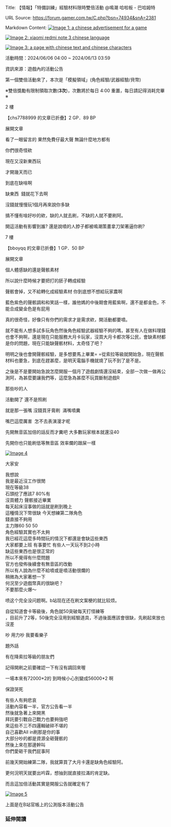 Title: 【情報】「特備訓練」經驗材料限時雙倍活動 @鳴潮 哈啦板 - 巴哈姆特

URL Source: https://forum.gamer.com.tw/C.php?bsn=74934&snA=2381

Markdown Content:
[![Image 1: a chinese advertisement for a game](https://i.imgur.com/xrCUG0V.jpeg)](https://i.imgur.com/xrCUG0V.jpeg)

[![Image 2: xiaomi redmi note 3 chinese language](https://i.imgur.com/Bb0Uvf1.jpeg)](https://i.imgur.com/Bb0Uvf1.jpeg)

[![Image 3: a page with chinese text and chinese characters](https://i.imgur.com/PGFmFaH.jpeg)](https://i.imgur.com/PGFmFaH.jpeg)

活動時間：2024/06/06 04:00 ~ 2024/06/13 03:59

資訊來源：遊戲內的活動公告

第一個雙倍活動來了，本次是「模擬領域」(角色經驗/武器經驗/貝幣)

※雙倍獎勵有限制領取次數(**3次**)，次數將於每日 4:00 重置，每日請記得消耗完畢※

2 樓

【chs7788999 的文章已折疊】2 GP．89 BP

展開文章

看了一眼留言的 果然免費仔最大聲 無論什麼地方都有

你們很奇怪欸

現在又沒新東西玩

才開幾天而已

到底在缺啥啊

缺東西  錢就花下去啊

沒錢就慢慢玩1個月再來說你多缺

搞不懂有啥好吵的欸，缺的人就去刷，不缺的人就不要刷阿。

開這活動有影響到誰? 還是說噴的人脖子都被鳴潮策畫拿刀架著逼你刷?

7 樓

【bboyqq 的文章已折疊】1 GP．50 BP

展開文章

個人體感缺的還是聲骸素材

所以說什麼時候才要把打的胚子轉成經驗

聲骸會掉，又不給轉化成經驗素材 你到底想不想給玩家農啊

藍色紫色的聲骸調和和笑話一樣，誰他媽的中後期會用藍紫啊，還不是都金色，不能合成變金色是有屁用

真的很奇怪，好像只有你們的需求才是需求欸，開活動都要噴。

就不能有人想多試多玩角色然後角色經驗武器經驗不夠的嗎，甚至有人在做料理錢也會不夠啊，還是現在只能服務大月卡玩家，沒買大月卡都次等公民，會缺素材都是你的問題，現在只能缺聲骸材料，太奇怪了吧？

明明之後也會開聲骸經驗，是多想要馬上畢業= =從索拉等級就開始急，現在聲骸材料也要急，到底在趕甚麼，是明天電腦手機就燒了玩不到了是不是。

之後是不是要開始急說怎麼開服一個月了遊戲劇情還沒結束，全部一次做一做再公測阿，為甚麼要讓我們等，這麼急為甚麼不玩買斷制遊戲R

那些吵的人

活動開了 還不是照刷

就是那一張嘴 沒錢買牙膏刷  滿嘴噴糞

嘴巴這麼厲害  怎不去表演漫才呢

先開無音區加倍的話反而才糞吧 大多數玩家根本就還沒40

先開你也只能刷低等無音區 效率爛的跟屎一樣

[![Image 4](https://truth.bahamut.com.tw/s01/202406/forum/74934/8263267110189f9212110d03f54d8daa.JPG)](https://truth.bahamut.com.tw/s01/202406/forum/74934/8263267110189f9212110d03f54d8daa.JPG)

大家安

我想說  
我是最近沒工作很閒  
現在等級38  
石頭挖了應該7 80%有  
沒買體力 聲骸接近畢業  
每天起床沒事做的話就是刷到晚上  
這種情況下幣很缺 今天想練第二隊角色  
錢直接不夠用  
主力隊60 50 50  
角色經驗其實也不太夠  
我已經花這麼多時間玩的情況下都還是會缺這些東西  
大家都要上班 有事要忙 有些人一天玩不到2小時  
缺這些東西也是很正常的  
所以不覺得有什麼問題  
官方也發佈後續會有無音區的改動  
所以有人說為什麼不給噴或是噴活動很爛的  
稍微為大家著想一下  
何況至少遊戲幣真的很缺吧？  
不要那麼火爆～

喷这个完全没问题啊。b站现在还在刷文案梗的就比较烦。

自從知道會卡等級後，角色就50突破每天打怪練等  
，目前升了2等，50後完全沒用到經驗道具，不過後面應該會很缺，先刷起來放也沒差

吵 用力吵 我要看樂子

題外話

有在降索拉等級的朋友們

記得開刷之前要確認一下有沒有調回來喔

一場本來有72000\*2的 到時候小心別變成56000\*2 啊

保證哭死

有些人有夠悲哀  
活動內容看一半，官方公告看一半  
然後就急著上來開黑  
拜託要引戰自己戰力也要夠強吧  
來這些不三不四邏輯破碎不堪的  
自己喜歡All in刷那是你的事  
大部分吵的都是資源全砸聲骸的  
然後上來在那邊幹叫  
你們愛砸干我們屁事阿

前幾天開始練第二隊，我就算買了大月卡還是缺角色經驗阿。

更何況明天就要出吟霖，想抽到就直接拉滿的肯定缺。

而且這加倍活動其實是開服公告就確定有了

[![Image 5](https://truth.bahamut.com.tw/s01/202406/ee8272477485626276f75cb1dbb5b54b.JPG)](https://truth.bahamut.com.tw/s01/202406/ee8272477485626276f75cb1dbb5b54b.JPG)

上面是在B站官帳上的公測版本活動公告

### 延伸閱讀
